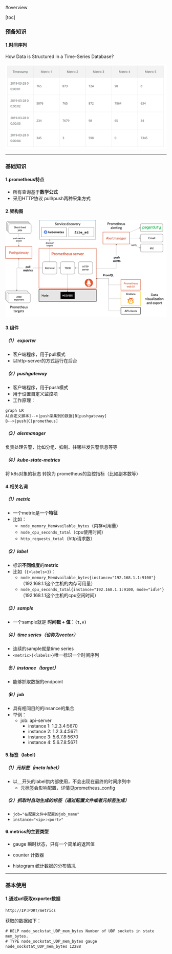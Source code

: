 #overview

[toc]

### 预备知识

#### 1.时间序列
How Data is Structured in a Time-Series Database?

![](./imgs/tsdb_01.png)

***

### 基础知识

#### 1.prometheus特点
* 所有查询基于**数学公式**
* 采用HTTP协议 pull/push两种采集方式

#### 2.架构图
![architecture](./imgs/overview_1.png)

#### 3.组件

##### （1） exporter
* 客户端程序，用于pull模式
* 以http-server的方式运行在后台

##### （2）pushgateway
* 客户端程序，用于push模式
* 用于设置自定义监控项
* 工作原理：
```mermaid
graph LR
A[自定义脚本]-->|push采集到的数据|B[pushgateway]
B-->|push|C[prometheus]
```

##### （3）alermanager
负责处理告警，比如分组、抑制、往哪些发告警信息等等

##### （4）kube-state-metrics
将 k8s对象的状态 转换为 prometheus的监控指标（比如副本数等）

#### 4.相关名词

##### （1）metric
* 一个metric是一个**特征**
* 比如：
  * `node_memory_MemAvailable_bytes`（内存可用量）
  * `node_cpu_seconds_total`（cpu使用时间）
  * `http_requests_total`（http请求数）

##### （2）label
* 标识**不同维度**的**metric**
* 比如（`{<labels>}`)：
  * `node_memory_MemAvailable_bytes{instance="192.168.1.1:9100"}`（192.168.1.1这个主机的内存可用量）
  * `node_cpu_seconds_total{instance="192.168.1.1:9100，mode="idle"}`（192.168.1.1这个主机的cpu空闲时间）

##### （3）sample
* 一个sample就是 **时间戳 + 值：`(t,v)`**

##### （4）time series（也称为vector）
* 连续的sample就是time series
* `<metric>{<labels>}`唯一标识一个时间序列

##### （5）instance（target）
* 能够抓取数据的endpoint

##### （6）job
* 具有相同目的的insance的集合
* 举例：
  * job: api-server
    * instance 1: 1.2.3.4:5670
    * instance 2: 1.2.3.4:5671
    * instance 3: 5.6.7.8:5670
    * instance 4: 5.6.7.8:5671

#### 5.标签（label）

##### （1）元标签（meta label）
* 以`__`开头的label供内部使用，不会出现在最终的时间序列中
  * 元标签会影响配置，详情见prometheus_config

##### （2）抓取时自动生成的标签（通过配置文件或者元标签生成）
* `job="在配置文件中配置的job_name"`
* `instance="<ip>:<port>"`

#### 6.metrics的主要类型
* gauge
瞬时状态，只有一个简单的返回值

* counter
计数器

* histogram
统计数据的分布情况

***

### 基本使用

#### 1.通过url获取exporter数据
`http://IP:PORT/metrics`

获取的数据如下：
```
# HELP node_sockstat_UDP_mem_bytes Number of UDP sockets in state mem_bytes.
# TYPE node_sockstat_UDP_mem_bytes gauge
node_sockstat_UDP_mem_bytes 12288
```
